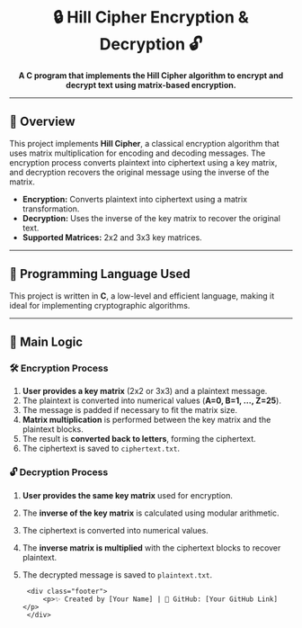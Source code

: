 <h1 align="center">🔒 Hill Cipher Encryption & Decryption 🔓</h1>

<p align="center">
  <strong>A C program that implements the Hill Cipher algorithm to encrypt and decrypt text using matrix-based encryption.</strong>
</p>

---

## 📌 Overview

This project implements **Hill Cipher**, a classical encryption algorithm that uses matrix multiplication for encoding and decoding messages. The encryption process converts plaintext into ciphertext using a key matrix, and decryption recovers the original message using the inverse of the matrix.

- **Encryption:** Converts plaintext into ciphertext using a matrix transformation.
- **Decryption:** Uses the inverse of the key matrix to recover the original text.
- **Supported Matrices:** 2x2 and 3x3 key matrices.

---

## 🚀 Programming Language Used

This project is written in **C**, a low-level and efficient language, making it ideal for implementing cryptographic algorithms.

---

## 🔑 Main Logic

### 🛠 Encryption Process
1. **User provides a key matrix** (2x2 or 3x3) and a plaintext message.
2. The plaintext is converted into numerical values (**A=0, B=1, ..., Z=25**).
3. The message is padded if necessary to fit the matrix size.
4. **Matrix multiplication** is performed between the key matrix and the plaintext blocks.
5. The result is **converted back to letters**, forming the ciphertext.
6. The ciphertext is saved to `ciphertext.txt`.

### 🔓 Decryption Process
1. **User provides the same key matrix** used for encryption.
2. The **inverse of the key matrix** is calculated using modular arithmetic.
3. The ciphertext is converted into numerical values.
4. The **inverse matrix is multiplied** with the ciphertext blocks to recover plaintext.
5. The decrypted message is saved to `plaintext.txt`.
   

        <div class="footer">
            <p>✨ Created by [Your Name] | 📌 GitHub: [Your GitHub Link]</p>
        </div>
    </div>
</body>
</html>
